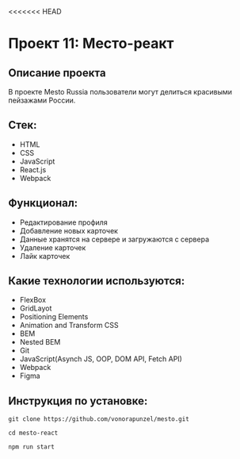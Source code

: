 <<<<<<< HEAD
# Проект 11: Место-реакт

## Описание проекта
В проекте Mesto Russia пользователи могут делиться красивыми пейзажами России.

## Стек:
- HTML
- CSS
- JavaScript
- React.js
- Webpack

## Функционал:
- Редактирование профиля
- Добавление новых карточек
- Данные хранятся на сервере и загружаются с сервера
- Удаление карточек
- Лайк карточек

## Какие технологии используются:
- FlexBox
- GridLayot
- Positioning Elements
- Animation and Transform CSS
- BEM
- Nested BEM
- Git
- JavaScript(Asynch JS, OOP, DOM API, Fetch API)
- Webpack
- Figma

## Инструкция по установке:
```
git clone https://github.com/vonorapunzel/mesto.git

cd mesto-react

npm run start

```